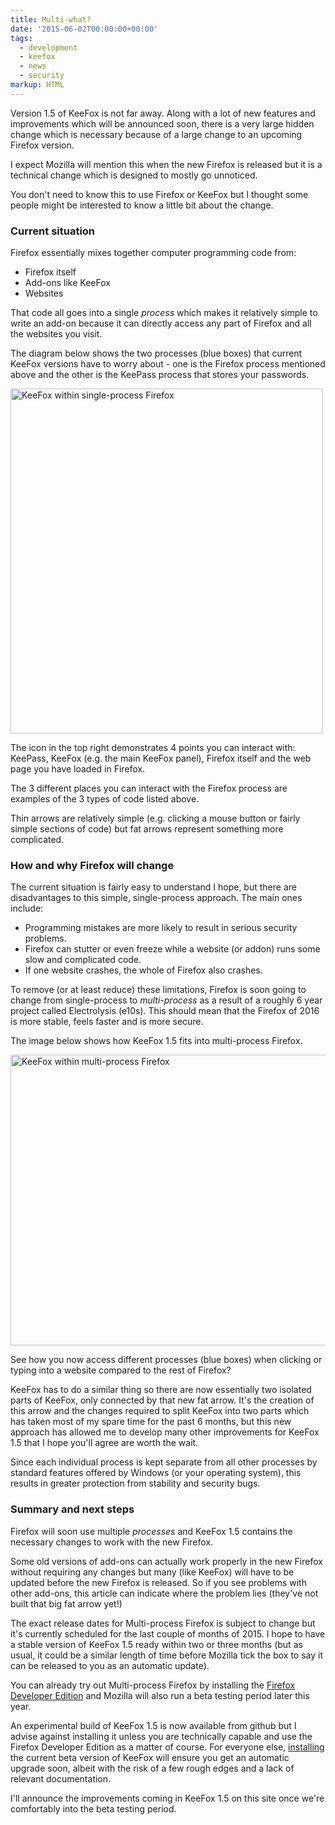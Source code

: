 ```yaml
---
title: Multi-what?
date: '2015-06-02T00:00:00+00:00'
tags:
  - development
  - keefox
  - news
  - security
markup: HTML
---
```

<div><div><div><div><div><div><p>Version 1.5 of KeeFox is not far away. Along with a lot of new features and improvements which will be announced soon, there is a very large hidden change which is necessary because of a large change to an upcoming Firefox version.
</p>
<p>I expect Mozilla will mention this when the new Firefox is released but it is a technical change which is designed to mostly go unnoticed.
</p>
<p>You don't need to know this to use Firefox or KeeFox but I thought some people might be interested to know a little bit about the change.</p></div><div></div><div><h3>Current situation</h3></div><p>Firefox essentially mixes together computer programming code from:</p><div><ul><li>Firefox itself</li><li>Add-ons like KeeFox</li><li>Websites</li></ul><p>That code all goes into a single <span style="font-style: italic;">process</span> which makes it relatively simple to write an add-on because it can directly access any part of Firefox and all the websites you visit.
</p>
<p>The diagram below shows the two processes (blue boxes) that current KeeFox versions have to worry about - one is the Firefox process mentioned above and the other is the KeePass process that stores your passwords.</p></div><div><div><p><img src="/img/KeeFoxPree10s.png" alt="KeeFox within single-process Firefox" class="center" height="552" width="500" style=""> </p></div><div><p>The icon in the top right demonstrates 4 points you can interact with: KeePass, KeeFox (e.g. the main KeeFox panel), Firefox itself and the web page you have loaded in Firefox.
</p>
<p>The 3 different places you can interact with the Firefox process are examples of the 3 types of code listed above.
</p>
<p>Thin arrows are relatively simple (e.g. clicking a mouse button or fairly simple sections of code) but fat arrows represent something more complicated.</p></div><div><h3>How and why Firefox will change</h3></div><div><p>The current situation is fairly easy to understand I hope, but there are disadvantages to this simple, single-process approach. The main ones include:</p></div><ul><li>Programming mistakes are more likely to result in serious security problems.</li><li>Firefox can stutter or even freeze while a website (or addon) runs some slow and complicated code.</li><li>If one website crashes, the whole of Firefox also crashes.</li></ul><div><p>To remove (or at least reduce) these limitations, Firefox is soon going to change from single-process to <span style="font-style: italic;">multi-process</span> as a result of a roughly 6 year project called Electrolysis (e10s). This should mean that the Firefox of 2016 is more stable, feels faster and is more secure.
</p>
<p>The image below shows how KeeFox 1.5 fits into multi-process Firefox.</p></div><div><p><img src="/img/KeeFoxPoste10s.png" alt="KeeFox within multi-process Firefox" class="center" height="465" width="800" style=""> </p></div><div><p>See how you now access different processes (blue boxes) when clicking or typing into a website compared to the rest of Firefox?
</p>
<p>KeeFox has to do a similar thing so there are now essentially two isolated parts of KeeFox, only connected by that new fat arrow. It's the creation of this arrow and the changes required to split KeeFox into two parts which has taken most of my spare time for the past 6 months, but this new approach has allowed me to develop many other improvements for KeeFox 1.5 that I hope you'll agree are worth the wait.
</p>
<p>Since each individual process is kept separate from all other processes by standard features offered by Windows (or your operating system), this results in greater protection from stability and security bugs.</p></div><div><h3>Summary and next steps</h3></div><div><p>Firefox will soon use multiple <span style="font-style: italic;">processes</span> and KeeFox 1.5 contains the necessary changes to work with the new Firefox.
</p>
<p>Some old versions of add-ons can actually work properly in the new Firefox without requiring any changes but many (like KeeFox) will have to be updated before the new Firefox is released. So if you see problems with other add-ons, this article can indicate where the problem lies (they've not built that big fat arrow yet!)
</p>
<p>The exact release dates for Multi-process Firefox is subject to change but it's currently scheduled for the last couple of months of 2015. I hope to have a stable version of KeeFox 1.5 ready within two or three months (but as usual, it could be a similar length of time before Mozilla tick the box to say it can be released to you as an automatic update).
</p>
<p>You can already try out Multi-process Firefox by installing the <a href="https://www.mozilla.org/en-GB/firefox/developer/" title="Learn about and download Firefox Developer Edition" target="_blank" class="external-link">Firefox Developer Edition</a> and Mozilla will also run a beta testing period later this year.
</p>
<p>An experimental build of KeeFox 1.5 is now available from github but I advise against installing it unless you are technically capable and use the Firefox Developer Edition as a matter of course. For everyone else, <a href="download" title="Opens internal link in current window" class="internal-link">installing  <span class="glyphicon glyphicon-link"></span></a>the current beta version of KeeFox will ensure you get an automatic upgrade soon, albeit with the risk of a few rough edges and a lack of relevant documentation.
</p>
<p>I'll announce the improvements coming in KeeFox 1.5 on this site once we're comfortably into the beta testing period.</p></div></div></div></div></div></div></div>
